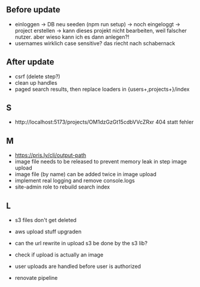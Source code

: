## Before update

- einloggen -> DB neu seeden (npm run setup) -> noch eingeloggt -> project erstellen -> kann dieses projekt nicht bearbeiten, weil falscher nutzer. aber wieso kann ich es dann anlegen?!
- usernames wirklich case sensitive? das riecht nach schabernack

## After update

- csrf (delete step?)
- clean up handles
- paged search results, then replace loaders in {users+,projects+}/index

## S

- http://localhost:5173/projects/OM1dzGzGt15cdbVVcZRxr 404 statt fehler

## M

- https://pris.ly/cli/output-path
- image file needs to be released to prevent memory leak in step image upload
- image file (by name) can be added twice in image upload
- implement real logging and remove console.logs
- site-admin role to rebuild search index

## L

- s3 files don't get deleted

- aws upload stuff upgraden
- can the url rewrite in upload s3 be done by the s3 lib?
- check if upload is actually an image
- user uploads are handled before user is authorized
- renovate pipeline
